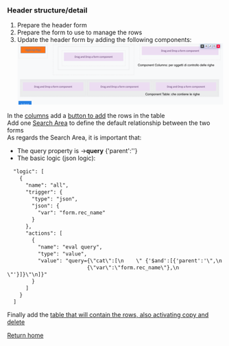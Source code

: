 ### Header structure/detail
1. Prepare the header form
2. Prepare the form to use to manage the rows
3. Update the header form by adding the following components:  
    ![struttura_testata_dettaglio](../../../img/componenti/inrim_field/struttra_testata_dettaglio.png "struttura_testata_dettaglio")  

In the [columns](../layout/columns.md#it-does-not-require-additional-configurations-if-necessary-use-the-standard-configurations) add a [button to add](../base/button.md#button) the rows in the table  
Add one [Search Area](../data/search_area.md#search-area) to define the default relationship between the two forms  
As regards the Search Area, it is important that:  
- The query property is →**query** {'parent':''}
- The basic logic (json logic):  
```
  "logic": [
    {
      "name": "all",
      "trigger": {
        "type": "json",
        "json": {
          "var": "form.rec_name"
        }
      },
      "actions": [
        {
          "name": "eval query",
          "type": "value",
          "value": "query={\"cat\":[\n    \" {'$and':[{'parent':'\",\n       
                          {\"var\":\"form.rec_name\"},\n    \"'}]}\"\n]}"
        }
      ]
    }
  ]
```

 Finally add the [table that will contain the rows, also activating copy and delete](../data/table.md#table) 

[Return home](../../index.md)
